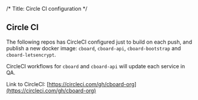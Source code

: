 /* Title: Circle CI configuration  */

## Circle CI

The following repos has CircleCI configured just to build on each push, and publish a new docker image: `cboard`, `cboard-api`, `cboard-bootstrap` and `cboard-letsencrypt`.

CircleCI workflows for `cboard` and `cboard-api` will update each service in QA.

Link to CircleCI: [https://circleci.com/gh/cboard-org](https://circleci.com/gh/cboard-org)
